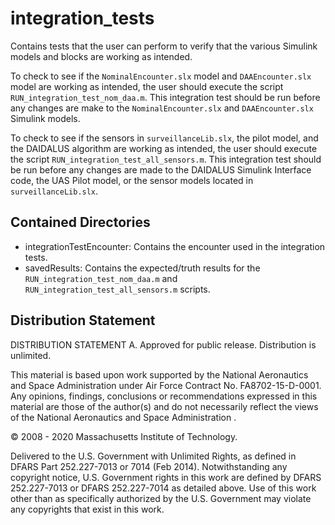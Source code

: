 # integration_tests

Contains tests that the user can perform to verify that the various Simulink models and blocks are working as intended.

To check to see if the `NominalEncounter.slx` model and `DAAEncounter.slx` model are working as intended, the user should execute the script `RUN_integration_test_nom_daa.m`. This integration test should be run before any changes are make to the `NominalEncounter.slx` and `DAAEncounter.slx` Simulink models.

To check to see if the sensors in `surveillanceLib.slx`, the pilot model, and the DAIDALUS algorithm are working as intended, the user should execute the script `RUN_integration_test_all_sensors.m`. This integration test should be run before any changes are made to the DAIDALUS Simulink Interface code, the UAS Pilot model, or the sensor models located in `surveillanceLib.slx`.

## Contained Directories

* integrationTestEncounter: Contains the encounter used in the integration tests.
* savedResults: Contains the expected/truth results for the `RUN_integration_test_nom_daa.m` and `RUN_integration_test_all_sensors.m` scripts.

## Distribution Statement

DISTRIBUTION STATEMENT A. Approved for public release. Distribution is unlimited.

This material is based upon work supported by the National Aeronautics and Space Administration under Air Force Contract No. FA8702-15-D-0001. Any opinions, findings, conclusions or recommendations expressed in this material are those of the author(s) and do
 not necessarily reflect the views of the National Aeronautics and Space Administration .

© 2008 - 2020 Massachusetts Institute of Technology.

Delivered to the U.S. Government with Unlimited Rights, as defined in DFARS Part 252.227-7013 or 7014 (Feb 2014). Notwithstanding any copyright notice, U.S. Government rights in this work are defined by DFARS 252.227-7013 or DFARS 252.227-7014 as detailed above.
 Use of this work other than as specifically authorized by the U.S. Government may violate any copyrights that exist in this work.